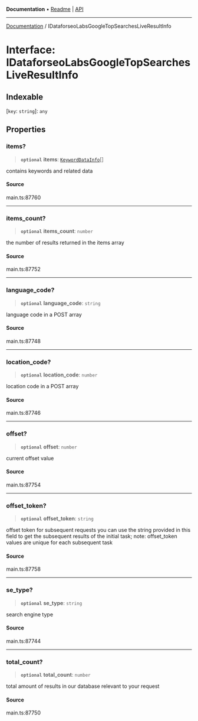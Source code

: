 **Documentation** • [Readme](../README.md) \| [API](../globals.md)

***

[Documentation](../README.md) / IDataforseoLabsGoogleTopSearchesLiveResultInfo

# Interface: IDataforseoLabsGoogleTopSearchesLiveResultInfo

## Indexable

 \[`key`: `string`\]: `any`

## Properties

### items?

> **`optional`** **items**: [`KeywordDataInfo`](../classes/KeywordDataInfo.md)[]

contains keywords and related data

#### Source

main.ts:87760

***

### items\_count?

> **`optional`** **items\_count**: `number`

the number of results returned in the items array

#### Source

main.ts:87752

***

### language\_code?

> **`optional`** **language\_code**: `string`

language code in a POST array

#### Source

main.ts:87748

***

### location\_code?

> **`optional`** **location\_code**: `number`

location code in a POST array

#### Source

main.ts:87746

***

### offset?

> **`optional`** **offset**: `number`

current offset value

#### Source

main.ts:87754

***

### offset\_token?

> **`optional`** **offset\_token**: `string`

offset token for subsequent requests
you can use the string provided in this field to get the subsequent results of the initial task;
note: offset_token values are unique for each subsequent task

#### Source

main.ts:87758

***

### se\_type?

> **`optional`** **se\_type**: `string`

search engine type

#### Source

main.ts:87744

***

### total\_count?

> **`optional`** **total\_count**: `number`

total amount of results in our database relevant to your request

#### Source

main.ts:87750
